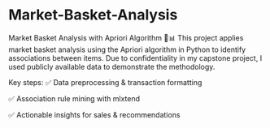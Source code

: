 # Market-Basket-Analysis
Market Basket Analysis with Apriori Algorithm 🛒📊
This project applies market basket analysis using the Apriori algorithm in Python to identify associations between items. Due to confidentiality in my capstone project, I used publicly available data to demonstrate the methodology.

Key steps:
✅ Data preprocessing & transaction formatting

✅ Association rule mining with mlxtend

✅ Actionable insights for sales & recommendations
